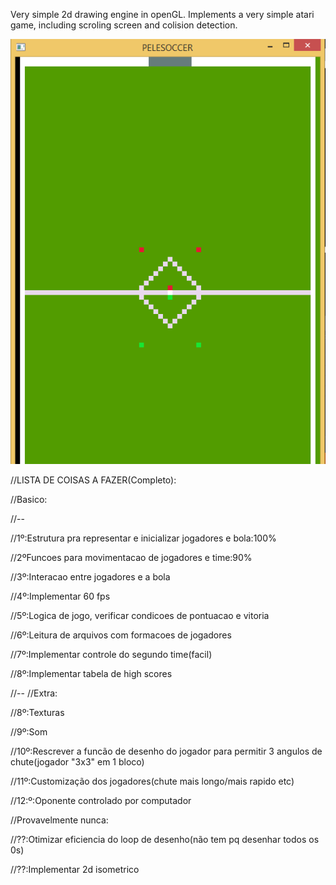 Very simple 2d drawing engine in openGL. Implements a very simple atari game, including scroling screen and colision detection.


![Game screen](https://raw.githubusercontent.com/mlcruz/PeleSoccer/master/Sem_campo_de_visao.png)

//LISTA DE COISAS A FAZER(Completo):

//Basico:

//--

//1º:Estrutura pra representar e inicializar jogadores e bola:100% 

//2ºFuncoes para movimentacao de jogadores e time:90%

//3º:Interacao entre jogadores e a bola

//4º:Implementar 60 fps

//5º:Logica de jogo, verificar condicoes de pontuacao e vitoria

//6º:Leitura de arquivos com formacoes de jogadores

//7º:Implementar controle do segundo time(facil)

//8º:Implementar tabela de high scores

//--
//Extra:

//8º:Texturas

//9º:Som

//10º:Rescrever a funcão de desenho do jogador para permitir 3 angulos de chute(jogador "3x3" em 1 bloco)

//11º:Customização dos jogadores(chute mais longo/mais rapido etc)

//12:º:Oponente controlado por computador

//Provavelmente nunca:

//??:Otimizar eficiencia do loop de desenho(não tem pq desenhar todos os 0s)

//??:Implementar 2d isometrico

